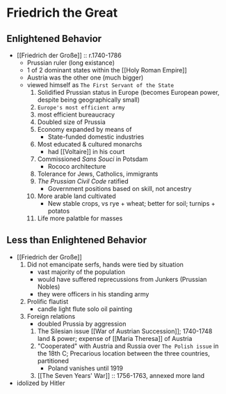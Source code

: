 # Friedrich the Great
## Enlightened Behavior
- [[Friedrich der Große]] :: r.1740-1786
	- Prussian ruler (long existance)
	- 1 of 2 dominant states within the [[Holy Roman Empire]]
	- Austria was the other one (much bigger)
	- viewed himself as `The First Servant of the State`
		1. Solidified Prussian status in Europe (becomes European power, despite being geographically small)
		2. `Europe's most efficient army`
		3. most efficient bureaucracy
		4. Doubled size of Prussia
		5. Economy expanded by means of
			- State-funded domestic industries
		6. Most educated & cultured monarchs
			- had [[Voltaire]] in his court
		7. Commissioned *Sans Souci* in Potsdam
			- Rococo architecture
		8. Tolerance for Jews, Catholics, immigrants
		9. *The Prussian Civil Code* ratified 
			- Government positions based on skill, not ancestry
		10. More arable land cultivated
			- New stable crops, vs rye + wheat; better for soil; turnips + potatos
		11. Life more palatble for masses
## Less than Enlightened Behavior
- [[Friedrich der Große]]
	1. Did not emancipate serfs, hands were tied by situation
		- vast majority of the population
		- would have suffered reprecussions from Junkers (Prussian Nobles)
		- they were officers in his standing army
	2. Prolific flautist
		- candle light flute solo oil painting
	3. Foreign relations
		- doubled Prussia by aggression
		1. The Silesian issue [[War of Austrian Succession]]; 1740-1748 land & power; expense of [[Maria Theresa]] of Austria
		2. "Cooperated" with Austria and Russia over `The Polish issue` in the 18th C; Precarious location between the three countries, partitioned
			- Poland vanishes until 1919
		3. [[The Seven Years' War]] :: 1756-1763, annexed more land
- idolized by Hitler